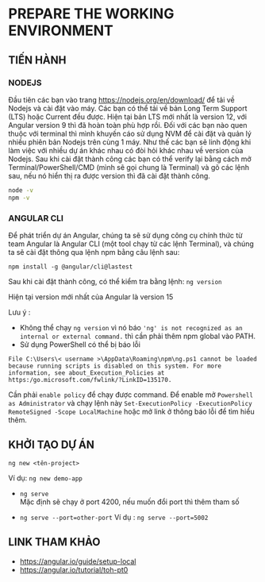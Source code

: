 # PREPARE THE WORKING ENVIRONMENT

## TIẾN HÀNH

### NODEJS

Đầu tiên các bạn vào trang https://nodejs.org/en/download/ để tải về Nodejs và cài đặt vào máy. Các bạn có thể tải về bản Long Term Support (LTS) hoặc Current đều được. Hiện tại bản LTS mới nhất là version 12, với Angular version 9 thì đã hoàn toàn phù hợp rồi.
Đối với các bạn nào quen thuộc với terminal thì mình khuyến cáo sử dụng NVM để cài đặt và quản lý nhiều phiên bản Nodejs trên cùng 1 máy. Như thế các bạn sẽ linh động khi làm việc với nhiều dự án khác nhau có đòi hỏi khác nhau về version của Nodejs.
Sau khi cài đặt thành công các bạn có thể verify lại bằng cách mở Terminal/PowerShell/CMD (mình sẽ gọi chung là Terminal) và gõ các lệnh sau, nếu nó hiển thị ra được version thì đã cài đặt thành công.

```bash
node -v
npm -v
```

### ANGULAR CLI

Để phát triển dự án Angular, chúng ta sẽ sử dụng công cụ chính thức từ team Angular là Angular CLI (một tool chạy từ các lệnh Terminal), và chúng ta sẽ cài đặt thông qua lệnh npm bằng câu lệnh sau:

`npm install -g @angular/cli@lastest`

Sau khi cài đặt thành công, có thể kiểm tra bằng lệnh:
`ng version`

Hiện tại version mới nhất của Angular là version 15

Lưu ý :
- Không thể chạy `ng version` vì nó báo `'ng' is not recognized as an internal or external command.` thì cần phải thêm npm global vào PATH.
- Sử dụng PowerShell có thể bị báo lỗi

`File C:\Users\< username >\AppData\Roaming\npm\ng.ps1 cannot be loaded because running scripts is disabled on this system. For more information, see about_Execution_Policies at https:/go.microsoft.com/fwlink/?LinkID=135170.`

Cần phải `enable policy` để chạy được command. Để enable mở `Powershell as Administrator` và chạy lệnh này `Set-ExecutionPolicy -ExecutionPolicy RemoteSigned -Scope LocalMachine` hoặc mở link ở thông báo lỗi để tìm hiểu thêm.

## KHỞI TẠO DỰ ÁN

```
ng new <tên-project>
```

Ví dụ: `ng new demo-app`

- `ng serve`   
    Mặc định sẽ chạy ở port 4200, nếu muốn đổi port thì thêm tham số

- `ng serve --port=other-port`
Ví dụ : `ng serve --port=5002`

## LINK THAM KHẢO
- https://angular.io/guide/setup-local
- https://angular.io/tutorial/toh-pt0

